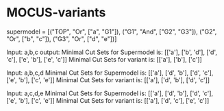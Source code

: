 # MOCUS-variants

supermodel = [("TOP", "Or", ["a", "G1"]),
      ("G1", "And", ["G2", "G3"]),
      ("G2", "Or", ["b", "c"]),
      ("G3", "Or", ["d", "e"])]

Input:  a,b,c
output: 
Minimal Cut Sets for Supermodel is:
[['a'], ['b', 'd'], ['d', 'c'], ['e', 'b'], ['e', 'c']]
Minimal Cut Sets for variant is:
[['a'], ['b'], ['c']]

Input: a,b,c,d
Minimal Cut Sets for Supermodel is:
[['a'], ['d', 'b'], ['d', 'c'], ['e', 'b'], ['c', 'e']]
Minimal Cut Sets for variant is:
[['a'], ['d', 'b'], ['d', 'c']]

Input:  a,c,d,e
Minimal Cut Sets for Supermodel is:
[['a'], ['d', 'b'], ['d', 'c'], ['e', 'b'], ['c', 'e']]
Minimal Cut Sets for variant is:
[['a'], ['d', 'c'], ['e', 'c']]
